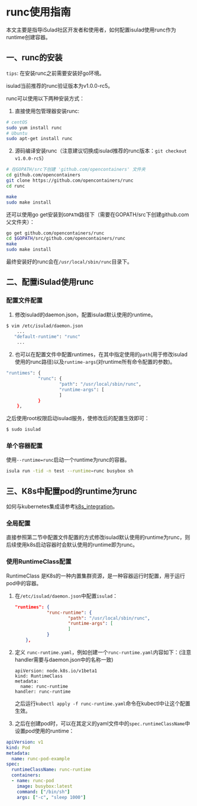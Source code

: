 # runc使用指南
本文主要是指导iSulad社区开发者和使用者，如何配置isulad使用runc作为runtime创建容器。

## 一、runc的安装

`tips`: 在安装runc之前需要安装好go环境。

isulad当前推荐的runc验证版本为v1.0.0-rc5。

runc可以使用以下两种安装方式：

1. 直接使用包管理器安装runc:

```sh
# centOS
sudo yum install runc
# Ubuntu
sudo apt-get install runc
```

2. 源码编译安装runc（注意建议切换成isulad推荐的runc版本：`git checkout v1.0.0-rc5`）

```sh
# 在GOPATH/src下创建 'github.com/opencontainers' 文件夹 
cd github.com/opencontainers
git clone https://github.com/opencontainers/runc
cd runc

make
sudo make install
```

还可以使用go get安装到`GOPATH`路径下（需要在GOPATH/src下创建github.com父文件夹）：

```sh
go get github.com/opencontainers/runc
cd $GOPATH/src/github.com/opencontainers/runc
make
sudo make install
```

最终安装好的runc会在`/usr/local/sbin/runc`目录下。

##   二、配置iSulad使用runc

### 配置文件配置

1. 修改isulad的daemon.json，配置isulad默认使用的runtime。

```sh
$ vim /etc/isulad/daemon.json
	...
   "default-runtime": "runc"
    ...
```

2. 也可以在配置文件中配置runtimes，在其中指定使用的`path`(用于修改isulad使用的runc路径)以及`runtime-args`(对runtime所有命令配置的参数)。

```sh
"runtimes": {
            "runc": {
                    "path": "/usr/local/sbin/runc",
                    "runtime-args": [
                    ]
            }
    },
```

之后使用root权限启动isulad服务，使修改后的配置生效即可：

```sh
$ sudo isulad
```

### 单个容器配置

使用`--runtime=runc`启动一个runtime为runc的容器。

```sh
isula run -tid -n test --runtime=runc busybox sh
```

## 三、K8s中配置pod的runtime为runc

如何与kubernetes集成请参考[k8s_integration](https://gitee.com/openeuler/iSulad/blob/master/docs/manual/k8s_integration_zh.md)。

### 全局配置

直接参照第二节中配置文件配置的方式修改isulad默认使用的runtime为runc，则后续使用k8s启动容器时会默认使用的runtime即为runc。

### 使用RuntimeClass配置

RuntimeClass 是K8s的一种内置集群资源，是一种容器运行时配置，用于运行pod中的容器。

1. 在`/etc/isulad/daemon.json`中配置`isulad`：

   ```json
   "runtimes": {
               "runc-runtime": {
                       "path": "/usr/local/sbin/runc",
                       "runtime-args": [
                       ]
               }
       },
   ```

2. 定义 `runc-runtime.yaml`，例如创建一个`runc-runtime.yaml`内容如下：(注意handler需要与daemon.json中的名称一致)

   ```yamlapiVersion: v1
   apiVersion: node.k8s.io/v1beta1
   kind: RuntimeClass
   metadata:
     name: runc-runtime
   handler: runc-runtime
   ```

   之后运行`kubectl apply -f runc-runtime.yaml`命令在kubectl中让这个配置生效。

3. 之后在创建pod时，可以在其定义的yaml文件中的`spec.runtimeClassName`中设置pod使用的runtime：

```yaml
apiVersion: v1
kind: Pod
metadata:
  name: runc-pod-example
spec:
  runtimeClassName: runc-runtime
  containers:
  - name: runc-pod
    image: busybox:latest
    command: ["/bin/sh"]
    args: ["-c", "sleep 1000"]
```

